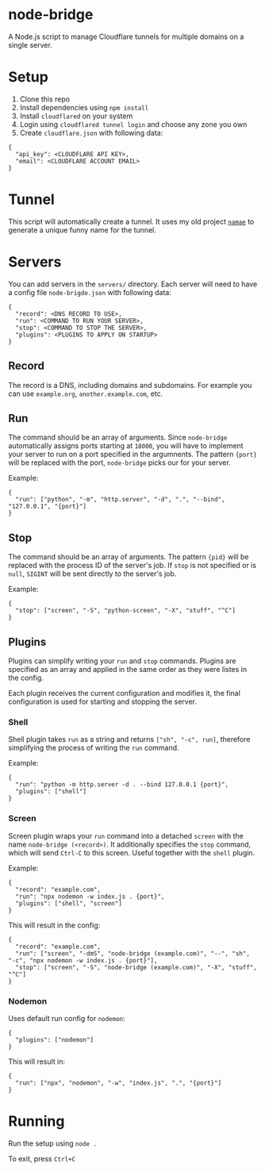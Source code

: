 # node-bridge
A Node.js script to manage Cloudflare tunnels
for multiple domains on a single server.

# Setup

1. Clone this repo
2. Install dependencies using `npm install`
3. Install `cloudflared` on your system
4. Login using `cloudflared tunnel login` and choose any zone you own
5. Create `cloudflare.json` with following data:
```
{
  "api_key": <CLOUDFLARE API KEY>,
  "email": <CLOUDFLARE ACCOUNT EMAIL>
}
```

# Tunnel

This script will automatically create a tunnel.
It uses my old project [`namae`](https://github.com/gXLg/namae)
to generate a unique funny name for the tunnel.

# Servers

You can add servers in the `servers/` directory.
Each server will need to have a config file
`node-brigde.json` with following data:
```
{
  "record": <DNS RECORD TO USE>,
  "run": <COMMAND TO RUN YOUR SERVER>,
  "stop": <COMMAND TO STOP THE SERVER>,
  "plugins": <PLUGINS TO APPLY ON STARTUP>
}
```

## Record

The record is a DNS, including domains and subdomains.
For example you can use `example.org`, `another.example.com`, etc.

## Run

The command should be an array of arguments.
Since `node-bridge` automatically assigns ports starting at `18000`,
you will have to implement your server to run on
a port specified in the argumnents.
The pattern `{port}` will be replaced with the
port, `node-bridge` picks our for your server.

Example:
```
{
  "run": ["python", "-m", "http.server", "-d", ".", "--bind", "127.0.0.1", "{port}"]
}
```

## Stop

The command should be an array of arguments.
The pattern `{pid}` will be replaced with the
process ID of the server's job.
If `stop` is not specified or is `null`, `SIGINT`
will be sent directly to the server's job.

Example:
```
{
  "stop": ["screen", "-S", "python-screen", "-X", "stuff", "^C"]
}
```

## Plugins

Plugins can simplify writing your `run` and `stop` commands.
Plugins are specified as an array and applied in the same order
as they were listes in the config.

Each plugin receives the current configuration and modifies it,
the final configuration is used for starting and stopping the server.

### Shell

Shell plugin takes `run` as a string and returns `["sh", "-c", run]`,
therefore simplifying the process of writing the `run` command.

Example:
```
{
  "run": "python -m http.server -d . --bind 127.0.0.1 {port}",
  "plugins": ["shell"]
}
```

### Screen

Screen plugin wraps your `run` command into a detached `screen`
with the name `node-bridge (<record>)`.
It additionally specifies the `stop` command, which will send
`Ctrl-C` to this screen. Useful together with the `shell` plugin.

Example:
```
{
  "record": "example.com",
  "run": "npx nodemon -w index.js . {port}",
  "plugins": ["shell", "screen"]
}
```
This will result in the config:
```
{
  "record": "example.com",
  "run": ["screen", "-dmS", "node-bridge (example.com)", "--", "sh", "-c", "npx nodemon -w index.js . {port}"],
  "stop": ["screen", "-S", "node-bridge (example.com)", "-X", "stuff", "^C"]
}
```

### Nodemon

Uses default run config for `nodemon`:
```
{
  "plugins": ["nodemon"]
}
```
This will result in:
```
{
  "run": ["npx", "nodemon", "-w", "index.js", ".", "{port}"]
}
```

# Running

Run the setup using `node .`

To exit, press `Ctrl+C`

